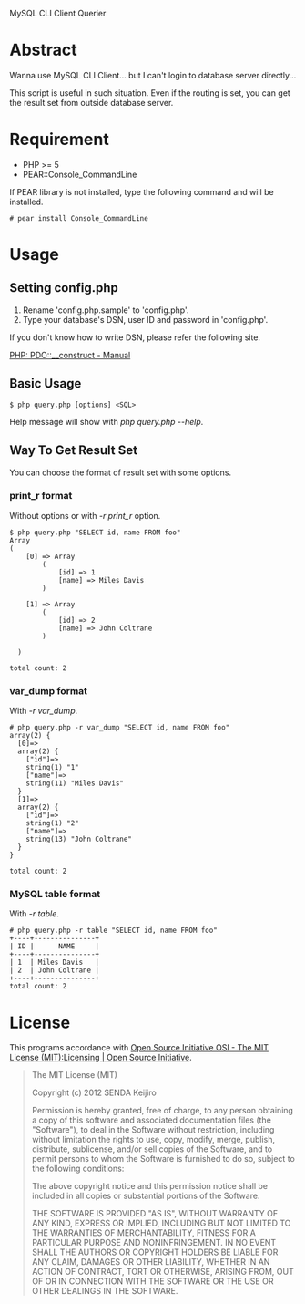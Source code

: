 MySQL CLI Client Querier

Abstract
========
Wanna use MySQL CLI Client... but I can't login to database server directly...

This script is useful in such situation. Even if the routing is set, you can get the result set from outside database server.


Requirement
===========
* PHP >= 5
* PEAR::Console_CommandLine

If PEAR library is not installed, type the following command and will be installed.

    # pear install Console_CommandLine


Usage
=====
Setting config.php
------------------
1. Rename 'config.php.sample' to 'config.php'.
2. Type your database's DSN, user ID and password in 'config.php'.

If you don't know how to write DSN, please refer the following site.

[PHP: PDO::__construct - Manual](http://php.net/manual/pdo.construct.php)

Basic Usage
-----------
    $ php query.php [options] <SQL>

Help message will show with *php query.php --help*.

Way To Get Result Set
---------------------
You can choose the format of result set with some options.

### print_r format
Without options or with *-r print_r* option.

    $ php query.php "SELECT id, name FROM foo"
    Array
    (
        [0] => Array
            (
                [id] => 1
                [name] => Miles Davis
            )

        [1] => Array
            (
                [id] => 2
                [name] => John Coltrane
            )

      )
    
    total count: 2

### var_dump format
With *-r var_dump*.

    # php query.php -r var_dump "SELECT id, name FROM foo"
    array(2) {
      [0]=>
      array(2) {
        ["id"]=>
        string(1) "1"
        ["name"]=>
        string(11) "Miles Davis"
      }
      [1]=>
      array(2) {
        ["id"]=>
        string(1) "2"
        ["name"]=>
        string(13) "John Coltrane"
      }
    }
    
    total count: 2

### MySQL table format
With *-r table*.

    # php query.php -r table "SELECT id, name FROM foo"
    +----+---------------+
    | ID |      NAME     |
    +----+---------------+
    | 1  | Miles Davis   |
    | 2  | John Coltrane |
    +----+---------------+
    total count: 2


License
=======
This programs accordance with [Open Source Initiative OSI - The MIT License (MIT):Licensing | Open Source Initiative](http://opensource.org/licenses/mit-license.php).

>The MIT License (MIT)
>
>Copyright (c) 2012 SENDA Keijiro
>
>Permission is hereby granted, free of charge, to any person obtaining a copy of this software and associated documentation files (the "Software"), to deal in the Software without restriction, including without limitation the rights to use, copy, modify, merge, publish, distribute, sublicense, and/or sell copies of the Software, and to permit persons to whom the Software is furnished to do so, subject to the following conditions:
>
>The above copyright notice and this permission notice shall be included in all copies or substantial portions of the Software.
>
>THE SOFTWARE IS PROVIDED "AS IS", WITHOUT WARRANTY OF ANY KIND, EXPRESS OR IMPLIED, INCLUDING BUT NOT LIMITED TO THE WARRANTIES OF MERCHANTABILITY, FITNESS FOR A PARTICULAR PURPOSE AND NONINFRINGEMENT. IN NO EVENT SHALL THE AUTHORS OR COPYRIGHT HOLDERS BE LIABLE FOR ANY CLAIM, DAMAGES OR OTHER LIABILITY, WHETHER IN AN ACTION OF CONTRACT, TORT OR OTHERWISE, ARISING FROM, OUT OF OR IN CONNECTION WITH THE SOFTWARE OR THE USE OR OTHER DEALINGS IN THE SOFTWARE.
